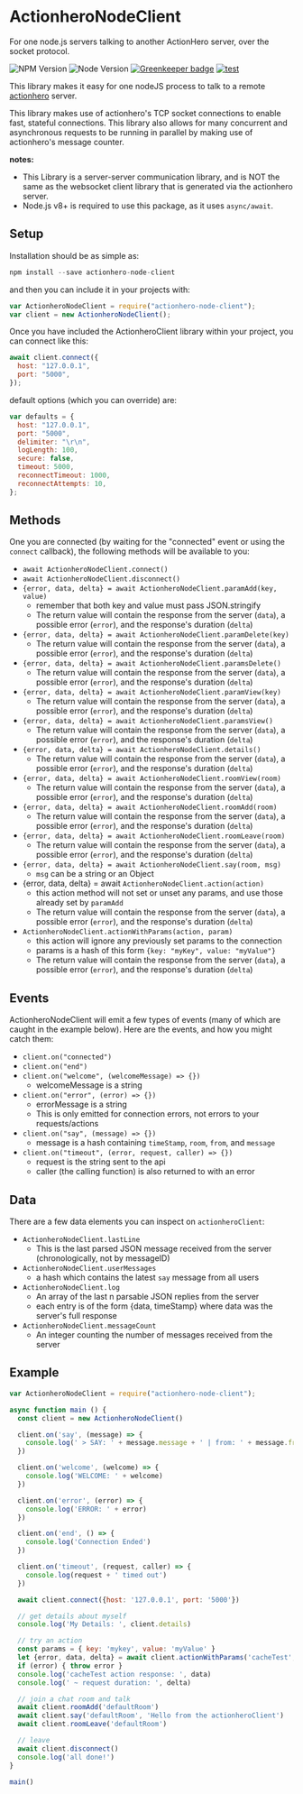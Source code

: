 # ActionheroNodeClient
For one node.js servers talking to another ActionHero server, over the socket protocol.

![NPM Version](https://img.shields.io/npm/v/actionhero-node-client.svg?style=flat) ![Node Version](https://img.shields.io/node/v/actionhero-node-client.svg?style=flat) [![Greenkeeper badge](https://badges.greenkeeper.io/actionhero/actionhero-node-client.svg)](https://greenkeeper.io/) [![test](https://github.com/actionhero/actionhero-node-client/actions/workflows/test.yml/badge.svg)](https://github.com/actionhero/actionhero-node-client/actions/workflows/test.yml)

This library makes it easy for one nodeJS process to talk to a remote [actionhero](https://www.actionherojs.com/) server.

This library makes use of actionhero's TCP socket connections to enable fast, stateful connections.  This library also allows for many concurrent and asynchronous requests to be running in parallel by making use of actionhero's message counter.

**notes:**
* This Library is a server-server communication library, and is NOT the same as the websocket client library that is generated via the actionhero server.
* Node.js v8+ is required to use this package, as it uses `async/await`.

## Setup

Installation should be as simple as:

```javascript
npm install --save actionhero-node-client
```

and then you can include it in your projects with:

```javascript
var ActionheroNodeClient = require("actionhero-node-client");
var client = new ActionheroNodeClient();
```

Once you have included the ActionheroClient library within your project, you can connect like this:

```javascript
await client.connect({
  host: "127.0.0.1",
  port: "5000",
});
```

default options (which you can override) are:

```javascript
var defaults = {
  host: "127.0.0.1",
  port: "5000",
  delimiter: "\r\n",
  logLength: 100,
  secure: false,
  timeout: 5000,
  reconnectTimeout: 1000,
  reconnectAttempts: 10,
};
```
## Methods

One you are connected (by waiting for the "connected" event or using the `connect` callback), the following methods will be available to you:

* `await ActionheroNodeClient.connect()`
* `await ActionheroNodeClient.disconnect()`
* `{error, data, delta} = await ActionheroNodeClient.paramAdd(key, value)`
  * remember that both key and value must pass JSON.stringify
  * The return value will contain the response from the server (`data`), a possible error (`error`), and the response's duration (`delta`)
* `{error, data, delta} = await ActionheroNodeClient.paramDelete(key)`
  * The return value will contain the response from the server (`data`), a possible error (`error`), and the response's duration (`delta`)
* `{error, data, delta} = await ActionheroNodeClient.paramsDelete()`
  * The return value will contain the response from the server (`data`), a possible error (`error`), and the response's duration (`delta`)
* `{error, data, delta} = await ActionheroNodeClient.paramView(key)`
  * The return value will contain the response from the server (`data`), a possible error (`error`), and the response's duration (`delta`)
* `{error, data, delta} = await ActionheroNodeClient.paramsView()`
  * The return value will contain the response from the server (`data`), a possible error (`error`), and the response's duration (`delta`)
* `{error, data, delta} = await ActionheroNodeClient.details()`
  * The return value will contain the response from the server (`data`), a possible error (`error`), and the response's duration (`delta`)
* `{error, data, delta} = await ActionheroNodeClient.roomView(room)`
  * The return value will contain the response from the server (`data`), a possible error (`error`), and the response's duration (`delta`)
* `{error, data, delta} = await ActionheroNodeClient.roomAdd(room)`
  * The return value will contain the response from the server (`data`), a possible error (`error`), and the response's duration (`delta`)
* `{error, data, delta} = await ActionheroNodeClient.roomLeave(room)`
  * The return value will contain the response from the server (`data`), a possible error (`error`), and the response's duration (`delta`)
* `{error, data, delta} = await ActionheroNodeClient.say(room, msg)`
  * `msg` can be a string or an Object
* {error, data, delta} = await `ActionheroNodeClient.action(action)`
  * this action method will not set or unset any params, and use those already set by `paramAdd`
  * The return value will contain the response from the server (`data`), a possible error (`error`), and the response's duration (`delta`)
* `ActionheroNodeClient.actionWithParams(action, param)`
  * this action will ignore any previously set params to the connection
  * params is a hash of this form `{key: "myKey", value: "myValue"}`
  * The return value will contain the response from the server (`data`), a possible error (`error`), and the response's duration (`delta`)

## Events

ActionheroNodeClient will emit a few types of events (many of which are caught in the example below).  Here are the events, and how you might catch them:

* `client.on("connected")`
* `client.on("end")`
* `client.on("welcome", (welcomeMessage) => {})`
  * welcomeMessage is a string
* `client.on("error", (error) => {})`
  * errorMessage is a string
  * This is only emitted for connection errors, not errors to your requests/actions
* `client.on("say", (message) => {})`
  * message is a hash containing `timeStamp`, `room`, `from`, and `message`
* `client.on("timeout", (error, request, caller) => {})`
  * request is the string sent to the api
  * caller (the calling function) is also returned to with an error

## Data

There are a few data elements you can inspect on `actionheroClient`:

* `ActionheroNodeClient.lastLine`
  * This is the last parsed JSON message received from the server (chronologically, not by messageID)
* `ActionheroNodeClient.userMessages`
  * a hash which contains the latest `say` message from all users
* `ActionheroNodeClient.log`
  * An array of the last n parsable JSON replies from the server
  * each entry is of the form {data, timeStamp} where data was the server's full response
* `ActionheroNodeClient.messageCount`
  * An integer counting the number of messages received from the server

## Example

```javascript
var ActionheroNodeClient = require("actionhero-node-client");

async function main () {
  const client = new ActionheroNodeClient()

  client.on('say', (message) => {
    console.log(' > SAY: ' + message.message + ' | from: ' + message.from)
  })

  client.on('welcome', (welcome) => {
    console.log('WELCOME: ' + welcome)
  })

  client.on('error', (error) => {
    console.log('ERROR: ' + error)
  })

  client.on('end', () => {
    console.log('Connection Ended')
  })

  client.on('timeout', (request, caller) => {
    console.log(request + ' timed out')
  })

  await client.connect({host: '127.0.0.1', port: '5000'})

  // get details about myself
  console.log('My Details: ', client.details)

  // try an action
  const params = { key: 'mykey', value: 'myValue' }
  let {error, data, delta} = await client.actionWithParams('cacheTest', params)
  if (error) { throw error }
  console.log('cacheTest action response: ', data)
  console.log(' ~ request duration: ', delta)

  // join a chat room and talk
  await client.roomAdd('defaultRoom')
  await client.say('defaultRoom', 'Hello from the actionheroClient')
  await client.roomLeave('defaultRoom')

  // leave
  await client.disconnect()
  console.log('all done!')
}

main()

```
